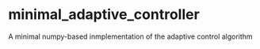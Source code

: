 # minimal_adaptive_controller
A minimal numpy-based inmplementation of the adaptive control algorithm
